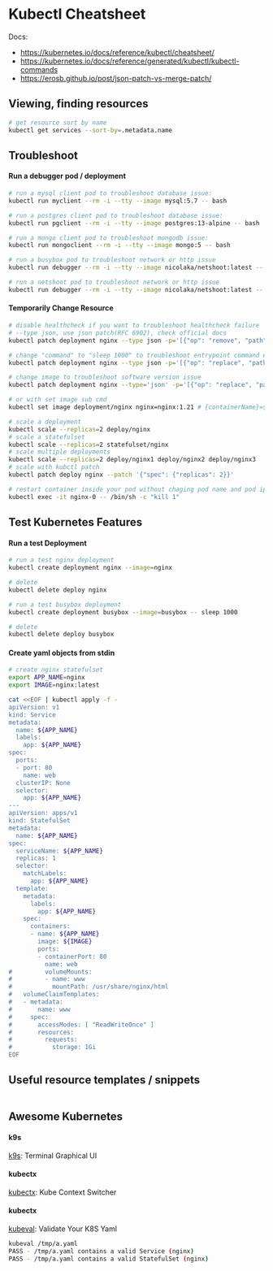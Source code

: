 # Kubectl Cheatsheet

Docs: 
- https://kubernetes.io/docs/reference/kubectl/cheatsheet/
- https://kubernetes.io/docs/reference/generated/kubectl/kubectl-commands
- https://erosb.github.io/post/json-patch-vs-merge-patch/

## Viewing, finding resources

```bash
# get resource sort by name
kubectl get services --sort-by=.metadata.name
```


## Troubleshoot

#### Run a debugger pod / deployment

```bash
# run a mysql client pod to troubleshoot database issue:
kubectl run myclient --rm -i --tty --image mysql:5.7 -- bash
```

```bash
# run a postgres client pod to troubleshoot database issue:
kubectl run pgclient --rm -i --tty --image postgres:13-alpine -- bash
```

```bash
# run a mongo client pod to troubleshoot mongodb issue:
kubectl run mongoclient --rm -i --tty --image mongo:5 -- bash
```

```bash
# run a busybox pod to troubleshoot network or http issue
kubectl run debugger --rm -i --tty --image nicolaka/netshoot:latest -- bash
```

```bash
# run a netshoot pod to troubleshoot network or http issue
kubectl run debugger --rm -i --tty --image nicolaka/netshoot:latest -- bash
```

#### Temporarily Change Resource

```bash
# disable healthcheck if you want to troubleshoot healthcheck failure
# --type json, use json patch(RFC 6902), check official docs
kubectl patch deployment nginx --type json -p='[{"op": "remove", "path": "/spec/template/spec/containers/0/livenessProbe"}]'
```

```bash
# change "command" to "sleep 1000" to troubleshoot entrypoint command error
kubectl patch deployment nginx --type json -p='[{"op": "replace", "path": "/spec/template/spec/containers/0/command", "value":["sleep", "1000"]}]'
```

```bash
# change image to troubleshoot software version issue
kubectl patch deployment nginx --type='json' -p='[{"op": "replace", "path": "/spec/template/spec/containers/0/image", "value":"nginx:1.21"}]'

# or with set image sub cmd
kubectl set image deployment/nginx nginx=nginx:1.21 # {containerName}=${image}
```

```bash
# scale a deployment
kubectl scale --replicas=2 deploy/nginx
# scale a statefulset
kubectl scale --replicas=2 statefulset/nginx
# scale multiple deployments
kubectl scale --replicas=2 deploy/nginx1 deploy/nginx2 deploy/nginx3
# scale with kubctl patch
kubectl patch deploy nginx --patch '{"spec": {"replicas": 2}}'
```

```bash
# restart container inside your pod without chaging pod name and pod ip
kubectl exec -it nginx-0 -- /bin/sh -c "kill 1"
```

## Test Kubernetes Features

#### Run a test Deployment

```bash
# run a test nginx deployment
kubectl create deployment nginx --image=nginx
```

```bash
# delete
kubectl delete deploy nginx
```

```bash
# run a test busybox deployment
kubectl create deployment busybox --image=busybox -- sleep 1000
```

```bash
# delete
kubectl delete deploy busybox 
```

#### Create yaml objects from stdin

```bash
# create nginx statefulset
export APP_NAME=nginx
export IMAGE=nginx:latest

cat <<EOF | kubectl apply -f -
apiVersion: v1
kind: Service
metadata:
  name: ${APP_NAME}
  labels:
    app: ${APP_NAME}
spec:
  ports:
  - port: 80
    name: web
  clusterIP: None
  selector:
    app: ${APP_NAME}
---
apiVersion: apps/v1
kind: StatefulSet
metadata:
  name: ${APP_NAME}
spec:
  serviceName: ${APP_NAME}
  replicas: 1
  selector:
    matchLabels:
      app: ${APP_NAME}
  template:
    metadata:
      labels:
        app: ${APP_NAME}
    spec:
      containers:
      - name: ${APP_NAME}
        image: ${IMAGE}
        ports:
        - containerPort: 80
          name: web
#         volumeMounts:
#         - name: www
#           mountPath: /usr/share/nginx/html
#   volumeClaimTemplates:
#   - metadata:
#       name: www
#     spec:
#       accessModes: [ "ReadWriteOnce" ]
#       resources:
#         requests:
#           storage: 1Gi
EOF
```

## Useful resource templates / snippets
```yaml

```

## Awesome Kubernetes

#### k9s
[k9s](https://github.com/derailed/k9s): Terminal Graphical UI

#### kubectx
[kubectx](https://github.com/ahmetb/kubectx): Kube Context Switcher

#### kubectx
[kubeval](https://github.com/instrumenta/kubeval): Validate Your K8S Yaml
```bash
kubeval /tmp/a.yaml 
PASS - /tmp/a.yaml contains a valid Service (nginx)
PASS - /tmp/a.yaml contains a valid StatefulSet (nginx)
```